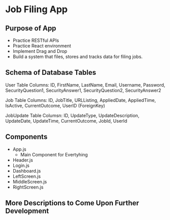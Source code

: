 # Job Filing App

## Purpose of App
- Practice RESTful APIs
- Practice React environment
- Implement Drag and Drop
- Build a system that files, stores and tracks data for filing jobs.

## Schema of Database Tables

User Table
Columns: ID, FirstName, LastName, Email, Username, Password, SecurityQuestion1, SecurityAnswer1, SecurityQuestion2, SecurityAnswer2

Job Table
Columns: ID, JobTitle, URLListing, AppliedDate, AppliedTime, IsActive, CurrentOutcome, UserID (ForeignKey)

JobUpdate Table
Columsn: ID, UpdateType, UpdateDescription, UpdateDate, UpdateTime, CurrentOutcome, JobId, UserId

## Components
- App.js
    - Main Component for Evertyhing
- Header.js
- Login.js
- Dashboard.js
- LeftScreen.js
- MiddleScreen.js
- RightScreen.js

## More Descriptions to Come Upon Further Development